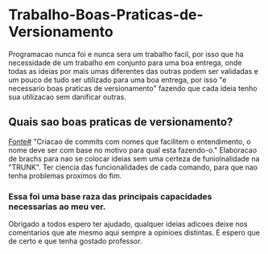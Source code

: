 # Trabalho-Boas-Praticas-de-Versionamento
  Programacao nunca foi e nunca sera um trabalho facil, por isso que ha necessidade de um trabalho em conjunto para uma boa entrega, onde todas as ideias por mais umas diferentes das outras podem ser validadas e um pouco de tudo ser utilizado para uma boa entrega, por isso "e necessario boas praticas de versionamento" fazendo que cada ideia tenho sua utilizacao sem danificar outras.
  
  ## Quais sao boas praticas de versionamento?
  [Fonte#](https://luizgustavoss.wordpress.com/2010/09/09/boas-praticas-na-utilizacao-de-controle-de-versao/)
   "Criacao de commits com nomes que facilitem o entendimento, o nome deve ser com base no motivo para qual esta fazendo-o."
     Elaboracao de brachs para nao se colocar ideias sem uma certeza de funiolnalidade na "TRUNK".
      Ter ciencia das funcionalidades de cada comando, para que nao tenha problemas proximos do fim.

### Essa foi uma base raza das principais capacidades necessarias ao meu ver.
   Obrigado a todos espero ter ajudado, qualquer ideias adicoes deixe nos comentarios que ate mesmo aqui sempre a opinioes distintas.
      E espero que de certo e que tenha gostado professor.
   
